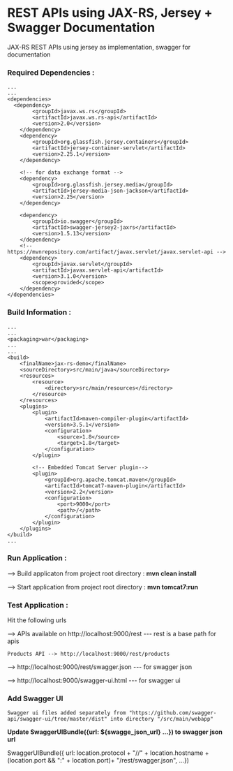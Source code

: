 # REST APIs using JAX-RS, Jersey + Swagger Documentation
JAX-RS REST APIs using jersey as implementation, swagger for documentation

<h3>Required Dependencies :</h3>

    ...
    ...
    <dependencies>
      <dependency>
            <groupId>javax.ws.rs</groupId>
            <artifactId>javax.ws.rs-api</artifactId>
            <version>2.0</version>
        </dependency>
        <dependency>
            <groupId>org.glassfish.jersey.containers</groupId>
            <artifactId>jersey-container-servlet</artifactId>
            <version>2.25.1</version>
        </dependency>

        <!-- for data exchange format -->
        <dependency>
            <groupId>org.glassfish.jersey.media</groupId>
            <artifactId>jersey-media-json-jackson</artifactId>
            <version>2.25</version>
        </dependency>

        <dependency>
            <groupId>io.swagger</groupId>
            <artifactId>swagger-jersey2-jaxrs</artifactId>
            <version>1.5.13</version>
        </dependency>
        <!-- https://mvnrepository.com/artifact/javax.servlet/javax.servlet-api -->
        <dependency>
            <groupId>javax.servlet</groupId>
            <artifactId>javax.servlet-api</artifactId>
            <version>3.1.0</version>
            <scope>provided</scope>
        </dependency>
    </dependencies>

<h3>Build Information :</h3>
      
    ...
    ...
    <packaging>war</packaging>
    ...
    ...
    <build>
        <finalName>jax-rs-demo</finalName>
        <sourceDirectory>src/main/java</sourceDirectory>
        <resources>
            <resource>
                <directory>src/main/resources</directory>
            </resource>
        </resources>
        <plugins>
            <plugin>
                <artifactId>maven-compiler-plugin</artifactId>
                <version>3.5.1</version>
                <configuration>
                    <source>1.8</source>
                    <target>1.8</target>
                </configuration>
            </plugin>

            <!-- Embedded Tomcat Server plugin-->
            <plugin>
                <groupId>org.apache.tomcat.maven</groupId>
                <artifactId>tomcat7-maven-plugin</artifactId>
                <version>2.2</version>
                <configuration>
                    <port>9000</port>
                    <path>/</path>
                </configuration>
            </plugin>
        </plugins>
    </build>
    ...

<h3>Run Application :</h3>

--> Build applicaton from project root directory : <b>mvn clean install</b>

--> Start application from project root directory : 
<b>mvn tomcat7:run</b>


<h3>Test Application :</H3>

Hit the following urls

--> APIs available on http://localhost:9000/rest --- rest is a base path for apis

	Products API --> http://localhost:9000/rest/products

--> http://localhost:9000/rest/swagger.json --- for swagger json

--> http://localhost:9000/swagger-ui.html --- for swagger ui 


<h3>Add Swagger UI</h3>

	Swagger ui files added separately from "https://github.com/swagger-api/swagger-ui/tree/master/dist" into directory "/src/main/webapp"
	
<b>Update SwaggerUIBundle({url: ${swagge_json_url} ...}) to swagger json url</b>

SwaggerUIBundle({
        url: location.protocol + "//" + location.hostname + (location.port && ":" + location.port)+ "/rest/swagger.json",
       ...})

